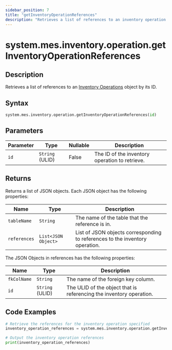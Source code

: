 ```yaml
---
sidebar_position: 7
title: "getInventoryOperationReferences"
description: "Retrieves a list of references to an inventory operation with the given ID."
---
```


# system.mes.inventory.operation.getInventoryOperationReferences

## Description

Retrieves a list of references to an [Inventory Operations](../../data-model/inventory-operation-model/inventory-operation) object by its ID.

## Syntax

```python
system.mes.inventory.operation.getInventoryOperationReferences(id)
```

## Parameters

| Parameter | Type            | Nullable | Description                                    |
|-----------|-----------------|----------|------------------------------------------------|
| `id`      | `String` (ULID) | False    | The ID of the inventory operation to retrieve. |

## Returns

Returns a list of JSON objects. Each JSON object has the following properties:

| Name         | Type                | Description                                                                  |
|--------------|---------------------|------------------------------------------------------------------------------|
| `tableName`  | `String`            | The name of the table that the reference is in.                              |
| `references` | `List<JSON Object>` | List of JSON objects corresponding to references to the inventory operation. |

The JSON Objects in references has the following properties:

| Name        | Type            | Description                                                         |
|-------------|-----------------|---------------------------------------------------------------------|
| `fkColName` | `String`        | The name of the foreign key column.                                 |
| `id`        | `String` (ULID) | The ULID of the object that is referencing the inventory operation. |

## Code Examples

```python
# Retrieve the references for the inventory operation specified
inventory_operation_references = system.mes.inventory.operation.getInventoryOperationReferences('01JPAND53P-BZ61RZHZ-V7C6EEHG')

# Output the inventory operation references
print(inventory_operation_references)
```
